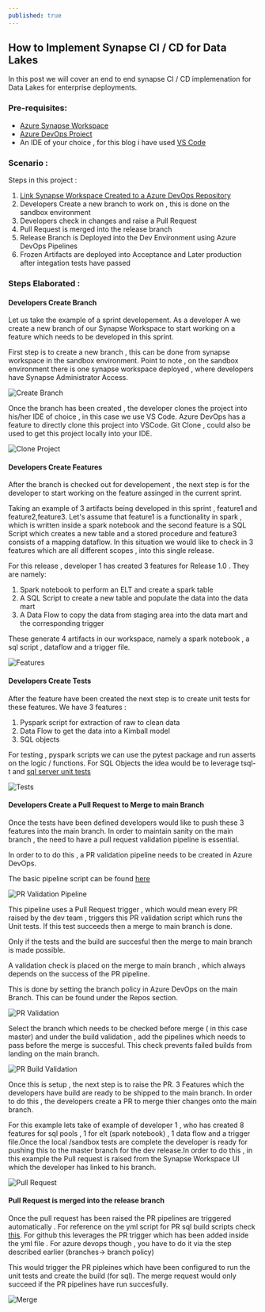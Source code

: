 ```yaml
---
published: true
---
```

## How to Implement Synapse CI / CD for Data Lakes

In this post we will cover an end to end synapse CI / CD implemenation for Data Lakes for enterprise deployments. 

### Pre-requisites:

- [Azure Synapse Workspace](https://docs.microsoft.com/en-us/azure/synapse-analytics/quickstart-create-workspace)
- [Azure DevOps Project](https://docs.microsoft.com/en-us/azure/devops/organizations/projects/create-project?view=azure-devops&tabs=preview-page) 
- An IDE of your choice , for this blog i have used [VS Code](https://code.visualstudio.com/Download)

### Scenario : 

Steps in this project :

1. [Link Synapse Workspace Created to a Azure DevOps Repository](https://docs.microsoft.com/en-us/azure/synapse-analytics/cicd/source-control)
2. Developers Create a new branch to work on , this is done on the sandbox environment
3. Developers check in changes and raise a Pull Request 
4. Pull Request is merged into the release branch 
5. Release Branch is Deployed into the Dev Environment using Azure DevOps Pipelines 
6. Frozen Artifacts are deployed into Acceptance and Later production after integation tests have passed

### Steps Elaborated :

#### Developers Create Branch 

Let us take the example of a sprint developement. As a developer A we create a new branch of our Synapse Workspace to start working on a feature which needs to be developed in this sprint.

First step is to create a new branch , this can be done from synapse workspace in the sandbox environment. Point to note , on the sandbox environment there is one synapse workspace deployed , where developers have Synapse Administrator Access.

![Create Branch](/images/branching.PNG)

Once the branch has been created , the developer clones the project into his/her IDE of choice , in this case we use VS Code. Azure DevOps has a feature to directly clone this project into VSCode. Git Clone , could also be used to get this project locally into your IDE.

![Clone Project](/images/clone_project.PNG)

#### Developers Create Features 

After the branch is checked out for developement , the next step is for the developer to start working on the feature assinged in the current sprint.

Taking an example of 3 artifacts being developed in this sprint , feature1 and feature2,feature3. Let's assume that feature1 is a functionality in spark , which is written inside a spark notebook and the second feature is a SQL Script which creates a new table and a stored procedure and feature3 consists of a mapping dataflow. In this situation we would like to check in 3 features which are all different scopes , into this single release.

For this release , developer 1 has created 3 features for Release 1.0 . They are namely:

1. Spark notebook to perform an ELT and create a spark table 
2. A SQL Script to create a new table and populate the data into the data mart
3. A Data Flow to copy the data from staging area into the data mart and the corresponding trigger

These generate 4 artifacts in our workspace, namely a spark notebook , a sql script , dataflow and a trigger file.

![Features](/images/Features.PNG)

#### Developers Create Tests 

After the feature have been created the next step is to create unit tests for these features.  We have 3 features :

1. Pyspark script for extraction of raw to clean data
2. Data Flow to get the data into a Kimball model 
3. SQL objects 

For testing , pyspark scripts we can use the pytest package and run asserts on the logic / functions.
For SQL Objects the idea would be to leverage tsql-t and [sql server unit tests](https://docs.microsoft.com/en-us/sql/ssdt/walkthrough-creating-and-running-a-sql-server-unit-test?view=sql-server-ver15)

![Tests](/images/Tests.PNG)


#### Developers Create a Pull Request to Merge to main Branch

Once the tests have been defined developers would like to push these 3 features into the main branch. In order to maintain sanity on the main branch , the need to have a pull request validation pipeline is essential.

In order to to do this , a PR validation pipeline needs to be created in Azure DevOps.

The basic pipeline script can be found [here](https://dev.azure.com/datalakemdw/synapsedelta/_git/synapse-delta?path=/devops/ci-test-python.yml)

![PR Validation Pipeline](/images/PRPipeline.PNG)

This pipeline uses a Pull Request trigger , which would mean every PR raised by the dev team , triggers this PR validation script which runs the Unit tests. If this test succeeds then a merge to main branch is done.

Only if the tests and the build are succesful then the merge to main branch is made possible.

A validation check is placed on the merge to main branch , which always depends on the success of the PR pipeline.

This is done by setting the branch policy in Azure DevOps on the main Branch. This can be found under the Repos section.

![PR Validation](/images/PRValidation.PNG)

Select the branch which needs to be checked before merge ( in this case master) and under the build validation , add the pipelines which needs to pass before the merge is succesful. This check prevents failed builds from landing on the main branch.

![PR Build Validation](/images/PRBuildValidation.PNG)

Once this is setup , the next step is to raise the PR. 3 Features which the developers have build are ready to be shipped to the main branch. In order to do this , the developers create a PR to merge thier changes onto the main branch.

For this example lets take of example of developer 1 , who has created 8 features for sql pools , 1 for elt (spark notebook) , 1 data flow and a trigger file.Once the local /sandbox tests are complete the developer is ready for pushing this to the master branch for the dev release.In order to do this , in this example the Pull request is raised from the Synapse Workspace UI which the developer has linked to his branch.

![Pull Request](/images/PullRequest.PNG)

#### Pull Request is merged into the release branch 

Once the pull request has been raised the PR pipelines are triggered automatically . For reference on the yml script for PR sql build scripts check [this](https://dev.azure.com/datalakemdw/synapsedelta/_git/synapse-delta?path=/devops/ci-pr-test-sql.yml). For github this leverages the PR trigger which has been added inside the yml file . For azure devops though , you have to do it via the step described earlier (branches-> branch policy)

This would trigger the PR pipleines which have been configured to run the unit tests and create the build (for sql). The merge request would only succeed if the PR pipelines have run succesfully. 

![Merge](/images/Merge.PNG)



